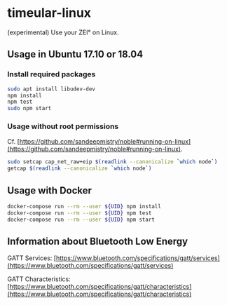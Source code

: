 # timeular-linux
(experimental) Use your ZEI° on Linux.


## Usage in Ubuntu 17.10 or 18.04

### Install required packages

```bash
sudo apt install libudev-dev
npm install
npm test
sudo npm start
```

### Usage without root permissions

Cf. [https://github.com/sandeepmistry/noble#running-on-linux](https://github.com/sandeepmistry/noble#running-on-linux).

```bash
sudo setcap cap_net_raw+eip $(readlink --canonicalize `which node`)
getcap $(readlink --canonicalize `which node`)
```


## Usage with Docker

```bash
docker-compose run --rm --user ${UID} npm install
docker-compose run --rm --user ${UID} npm test
docker-compose run --rm --user ${UID} npm start
```


## Information about Bluetooth Low Energy

GATT Services: [https://www.bluetooth.com/specifications/gatt/services](https://www.bluetooth.com/specifications/gatt/services)

GATT Characteristics: [https://www.bluetooth.com/specifications/gatt/characteristics](https://www.bluetooth.com/specifications/gatt/characteristics)
